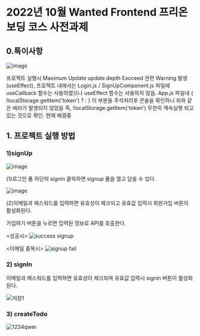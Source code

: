 # 2022년 10월 Wanted Frontend 프리온보딩 코스 사전과제


## 0.특이사항

![image](https://user-images.githubusercontent.com/103189961/195993322-f0b55c0f-8c09-4324-a476-65836af77d93.png)


프로젝트 실행시 Maximum Update update depth Excceed 관련 Warning 발생(useEffect), 프로젝트 내에서는 Login.js / SignUpComponent.js 파일에 useCallback 함수는 사용하였으나 useEffect 함수는 사용하지 않음. 
App.js 파일내 {  !localStorage.getItem('token') ? <Navigate to ="/" /> : <Navigate to="/todo" /> } 이 부분을 주석처리후 콘솔을 확인하니 위와 같은 에러가 발생되지 않았음
즉, !localStorage.getItem('token') 무한히 계속실행 되고 있는 것으로 확인. 현재 해결중





## 1. 프로젝트 실행 방법

### 1)signUp

![image](https://user-images.githubusercontent.com/103189961/195994049-9b37e102-cd87-42ff-88c4-fff518ef8868.png)

(1)로그인 폼 하단의 signin 클릭하면 signup 폼을 열고 닫을 수 있다.

![image](https://user-images.githubusercontent.com/103189961/195994122-af720260-aeb9-4360-8d60-589ce1b73f2d.png)

(2)이메일과 패스워드를 입력하면 유효성이 체크되고 유효값 입력시 회원가입 버튼이 활성화된다.

가입하기 버튼을 누르면 입력된 정보로 API를 호출한다.

<성공시>
![success signup](https://user-images.githubusercontent.com/103189961/195993571-62582859-22b7-41a7-934b-0e5800daed7a.JPG)

<이메일 중복시>
![signup fail](https://user-images.githubusercontent.com/103189961/195993581-76b97c6c-abda-4a95-813c-652f41f4e99e.JPG)

### 2) signIn

이메일과 패스워드를 입력하면 유효성이 체크되며 유효값 입력시 signin 버튼이 활성화된다. 

![저장1](https://user-images.githubusercontent.com/103189961/195993707-8d364ba7-2fb3-4563-bc7c-a54e959cff98.JPG)

### 3) createTodo


![1234qwer](https://user-images.githubusercontent.com/103189961/195993823-f0a6adf8-310b-462c-80c2-696c530636ce.JPG)


